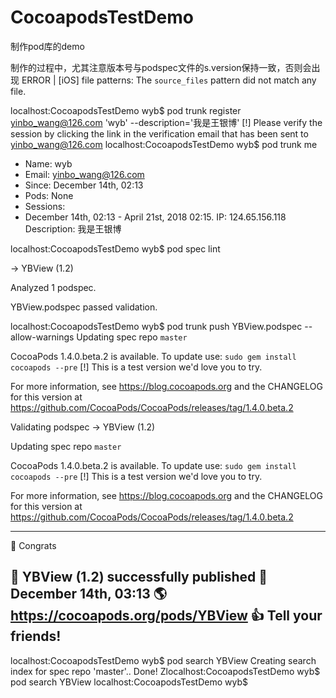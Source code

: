 # CocoapodsTestDemo
制作pod库的demo

制作的过程中，尤其注意版本号与podspec文件的s.version保持一致，否则会出现
ERROR | [iOS] file patterns: The `source_files` pattern did not match any file.


localhost:CocoapodsTestDemo wyb$ pod trunk register yinbo_wang@126.com 'wyb' --description='我是王银博'
[!] Please verify the session by clicking the link in the verification email that has been sent to yinbo_wang@126.com
localhost:CocoapodsTestDemo wyb$ pod trunk me
- Name:     wyb
- Email:    yinbo_wang@126.com
- Since:    December 14th, 02:13
- Pods:     None
- Sessions:
- December 14th, 02:13 - April 21st, 2018 02:15. IP: 124.65.156.118 Description: 我是王银博

localhost:CocoapodsTestDemo wyb$ pod spec lint

-> YBView (1.2)

Analyzed 1 podspec.

YBView.podspec passed validation.

localhost:CocoapodsTestDemo wyb$ pod trunk push YBView.podspec --allow-warnings
Updating spec repo `master`

CocoaPods 1.4.0.beta.2 is available.
To update use: `sudo gem install cocoapods --pre`
[!] This is a test version we'd love you to try.

For more information, see https://blog.cocoapods.org and the CHANGELOG for this version at https://github.com/CocoaPods/CocoaPods/releases/tag/1.4.0.beta.2

Validating podspec
-> YBView (1.2)

Updating spec repo `master`

CocoaPods 1.4.0.beta.2 is available.
To update use: `sudo gem install cocoapods --pre`
[!] This is a test version we'd love you to try.

For more information, see https://blog.cocoapods.org and the CHANGELOG for this version at https://github.com/CocoaPods/CocoaPods/releases/tag/1.4.0.beta.2


--------------------------------------------------------------------------------
🎉  Congrats

🚀  YBView (1.2) successfully published
📅  December 14th, 03:13
🌎  https://cocoapods.org/pods/YBView
👍  Tell your friends!
--------------------------------------------------------------------------------
localhost:CocoapodsTestDemo wyb$ pod search YBView
Creating search index for spec repo 'master'.. Done!
Zlocalhost:CocoapodsTestDemo wyb$ pod search YBView
localhost:CocoapodsTestDemo wyb$

